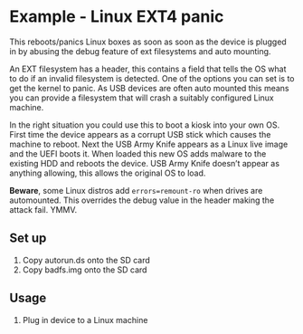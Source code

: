 # Example - Linux EXT4 panic

This reboots/panics Linux boxes as soon as soon as the device is plugged in by abusing the debug feature of ext filesystems and auto mounting.

An EXT filesystem has a header, this contains a field that tells the OS what to do if an invalid filesystem is detected. One of the options you can set is to get the kernel to panic. As USB devices are often auto mounted this means you can provide a filesystem that will crash a suitably configured Linux machine.

In the right situation you could use this to boot a kiosk into your own OS. First time the device appears as a corrupt USB stick which causes the machine to reboot. Next the USB Army Knife appears as a Linux live image and the UEFI boots it. When loaded this new OS adds malware to the existing HDD and reboots the device. USB Army Knife doesn’t appear as anything allowing, this allows the original OS to load.

**Beware**, some Linux distros add `errors=remount-ro` when drives are automounted. This overrides the debug value in the header making the attack fail. YMMV.

## Set up
1. Copy autorun.ds onto the SD card
2. Copy badfs.img onto the SD card

## Usage
1. Plug in device to a Linux machine